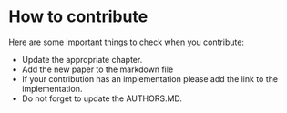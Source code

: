 # How to contribute

Here are some important things to check when you contribute:

  * Update the appropriate chapter.
  * Add the new paper to the markdown file
  * If your contribution has an implementation please add the link to the implementation.
  * Do not forget to update the AUTHORS.MD.